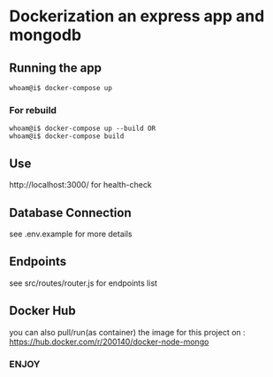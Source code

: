 # Dockerization an express app and mongodb

## Running the app

```console
whoam@i$ docker-compose up
```

### For rebuild

```console
whoam@i$ docker-compose up --build OR
whoam@i$ docker-compose build
```

## Use

http://localhost:3000/ for health-check <br />

## Database Connection

see .env.example for more details

## Endpoints

see src/routes/router.js for endpoints list

## Docker Hub

you can also pull/run(as container) the image for this project on : https://hub.docker.com/r/200140/docker-node-mongo

### ENJOY
